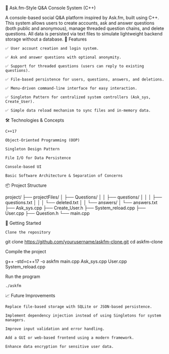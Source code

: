 📌 Ask.fm-Style Q&A Console System (C++)

A console-based social Q&A platform inspired by Ask.fm, built using C++. This system allows users to create accounts, ask and answer questions (both public and anonymous), manage threaded question chains, and delete questions. All data is persisted via text files to simulate lightweight backend storage without a database.
📖 Features

    ✅ User account creation and login system.

    ✅ Ask and answer questions with optional anonymity.

    ✅ Support for threaded questions (users can reply to existing questions).

    ✅ File-based persistence for users, questions, answers, and deletions.

    ✅ Menu-driven command-line interface for easy interaction.

    ✅ Singleton Pattern for centralized system controllers (Ask_sys, Create_User).

    ✅ Simple data reload mechanism to sync files and in-memory data.

🛠️ Technologies & Concepts

    C++17

    Object-Oriented Programming (OOP)

    Singleton Design Pattern

    File I/O for Data Persistence

    Console-based UI

    Basic Software Architecture & Separation of Concerns

📦 Project Structure

project/
├── projectFiles/
│   ├── Questions/
│   │   ├── questions/
│   │   │   ├── questions.txt
│   │   │   └── deleted.txt
│   │   └── answers/
│       └── answers.txt
├── Ask_sys.cpp
├── Create_User.h
├── System_reload.cpp
├── User.cpp
├── Question.h
└── main.cpp

🚀 Getting Started

    Clone the repository

git clone https://github.com/yourusername/askfm-clone.git
cd askfm-clone

Compile the project

g++ -std=c++17 -o askfm main.cpp Ask_sys.cpp User.cpp System_reload.cpp

Run the program

    ./askfm

📈 Future Improvements

    Replace file-based storage with SQLite or JSON-based persistence.

    Implement dependency injection instead of using Singletons for system managers.

    Improve input validation and error handling.

    Add a GUI or web-based frontend using a modern framework.

    Enhance data encryption for sensitive user data.
